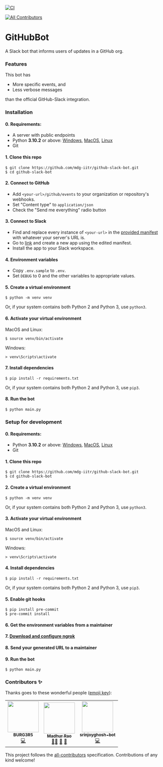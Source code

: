 [![CI](https://github.com/mdg-iitr/github-slack-bot/actions/workflows/ci.yml/badge.svg)](https://github.com/mdg-iitr/github-slack-bot/actions/workflows/ci.yml)
<!-- ALL-CONTRIBUTORS-BADGE:START - Do not remove or modify this section -->
[![All Contributors](https://img.shields.io/badge/all_contributors-3-orange.svg?style=flat-square)](#contributors-)
<!-- ALL-CONTRIBUTORS-BADGE:END -->

# GitHubBot

A Slack bot that informs users of updates in a GitHub org.

### Features

This bot has

- More specific events, and
- Less verbose messages

than the official GitHub-Slack integration.

### Installation

#### 0. Requirements:

- A server with public endpoints
- Python **3.10.2** or above: [Windows](https://www.python.org/downloads/windows/), [MacOS](https://www.python.org/downloads/macos/), [Linux](https://www.linuxcapable.com/how-to-install-python-3-10-on-ubuntu-20-04/)
- Git

#### 1. Clone this repo

```
$ git clone https://github.com/mdg-iitr/github-slack-bot.git
$ cd github-slack-bot
```

#### 2. Connect to GitHub

- Add `<your-url>/github/events` to your organization or repository's webhooks.
- Set "Content type" to `application/json`
- Check the "Send me everything" radio button

#### 3. Connect to Slack

- Find and replace every instance of `<your-url>` in the [provided manifest](https://github.com/BURG3R5/github-slack-bot/blob/master/bot_manifest.yml) with whatever your server's URL is.
- Go to [link](https://api.slack.com/apps) and create a new app using the edited manifest.
- Install the app to your Slack workspace.

#### 4. Environment variables

- Copy `.env.sample` to `.env`.
- Set `DEBUG` to 0 and the other variables to appropriate values.

#### 5. Create a virtual environment

```
$ python -m venv venv
```
Or, if your system contains both Python 2 and Python 3, use `python3`.

#### 6. Activate your virtual environment

MacOS and Linux:
```
$ source venv/bin/activate
```

Windows:
```
> venv\Scripts\activate
```

#### 7. Install dependencies

```
$ pip install -r requirements.txt
```

Or, if your system contains both Python 2 and Python 3, use `pip3`.

#### 8. Run the bot

```
$ python main.py
```

### Setup for development

#### 0. Requirements:

 - Python **3.10.2** or above: [Windows](https://www.python.org/downloads/windows/), [MacOS](https://www.python.org/downloads/macos/), [Linux](https://www.linuxcapable.com/how-to-install-python-3-10-on-ubuntu-20-04/)
 - Git

#### 1. Clone this repo

```
$ git clone https://github.com/mdg-iitr/github-slack-bot.git
$ cd github-slack-bot
```

#### 2. Create a virtual environment

```
$ python -m venv venv
```
Or, if your system contains both Python 2 and Python 3, use `python3`.

#### 3. Activate your virtual environment

MacOS and Linux:
```
$ source venv/bin/activate
```

Windows:
```
> venv\Scripts\activate
```

#### 4. Install dependencies
```
$ pip install -r requirements.txt
```
Or, if your system contains both Python 2 and Python 3, use `pip3`.

#### 5. Enable git hooks
```
$ pip install pre-commit
$ pre-commit install
```

#### 6. Get the environment variables from a maintainer
#### 7. [Download and configure ngrok](https://betterprogramming.pub/ngrok-make-your-localhost-accessible-to-anyone-333b99e44b07)
#### 8. Send your generated URL to a maintainer
#### 9. Run the bot

```
$ python main.py
```

### Contributors ✨

Thanks goes to these wonderful people ([emoji key](https://allcontributors.org/docs/en/emoji-key)):

<!-- ALL-CONTRIBUTORS-LIST:START - Do not remove or modify this section -->
<!-- prettier-ignore-start -->
<!-- markdownlint-disable -->
<table>
  <tr>
    <td align="center"><a href="https://github.com/BURG3R5"><img src="https://avatars.githubusercontent.com/u/77491630?v=4?s=100" width="100px;" alt=""/><br /><sub><b>BURG3R5</b></sub></a><br /><a href="https://github.com/mdgspace/github-slack-bot/commits?author=BURG3R5" title="Code">💻</a></td>
    <td align="center"><a href="https://github.com/Sickaada"><img src="https://avatars.githubusercontent.com/u/61564567?v=4?s=100" width="100px;" alt=""/><br /><sub><b>Madhur Rao</b></sub></a><br /><a href="#mentoring-Sickaada" title="Mentoring">🧑‍🏫</a> <a href="https://github.com/mdgspace/github-slack-bot/pulls?q=is%3Apr+reviewed-by%3ASickaada" title="Reviewed Pull Requests">👀</a> <a href="#projectManagement-Sickaada" title="Project Management">📆</a></td>
    <td align="center"><a href="https://github.com/srinjoyghosh-bot"><img src="https://avatars.githubusercontent.com/u/76196327?v=4?s=100" width="100px;" alt=""/><br /><sub><b>srinjoyghosh-bot</b></sub></a><br /><a href="https://github.com/mdgspace/github-slack-bot/commits?author=srinjoyghosh-bot" title="Code">💻</a></td>
  </tr>
</table>
<!-- markdownlint-restore -->
<!-- prettier-ignore-end -->
<!-- ALL-CONTRIBUTORS-LIST:END -->

This project follows the [all-contributors](https://github.com/all-contributors/all-contributors) specification. Contributions of any kind welcome!
